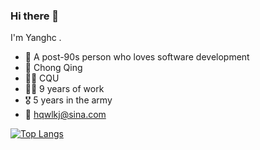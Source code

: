 ### Hi there 👋

I'm Yanghc .

- 🍒  A post-90s person who loves software development
- 📍  Chong Qing
- 👨‍🎓  CQU
- 👩‍💻  9 years of work
- 🎖️  5 years in the army
- 📧  [hqwlkj@sina.com](mailto:hqwlkj@sina.com)




[![Top Langs](https://github-readme-stats.vercel.app/api?username=hqwlkj&show_icons=true&bg_color=30,e96443,904e95&title_color=fff&text_color=fff)](https://github.com/anuraghazra/github-readme-stats)
